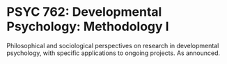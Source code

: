 # PSYC 762: Developmental Psychology: Methodology I

Philosophical and sociological perspectives on research in developmental psychology, with specific applications to ongoing projects. As announced.